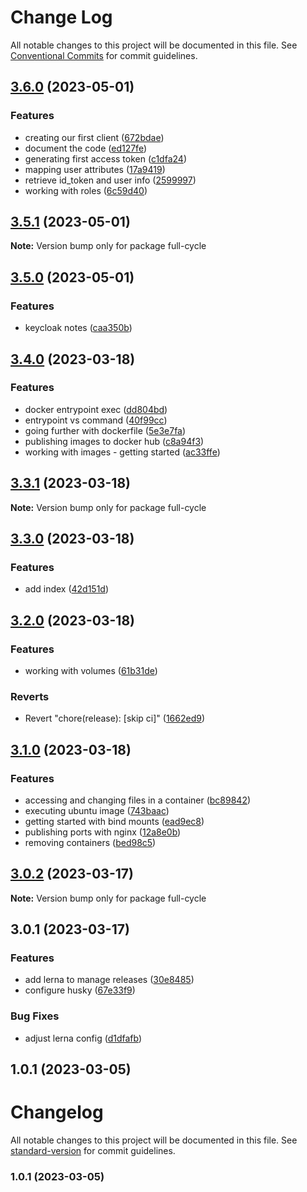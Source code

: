 # Change Log

All notable changes to this project will be documented in this file.
See [Conventional Commits](https://conventionalcommits.org) for commit guidelines.

## [3.6.0](https://github.com/amaralc/full-cycle-3-0/compare/full-cycle@3.5.1...full-cycle@3.6.0) (2023-05-01)


### Features

* creating our first client ([672bdae](https://github.com/amaralc/full-cycle-3-0/commit/672bdae512aa021c3b035c2e909d5a28d8dff9ae))
* document the code ([ed127fe](https://github.com/amaralc/full-cycle-3-0/commit/ed127fe9c924414daac4630ea6903fd2c8115e64))
* generating first access token ([c1dfa24](https://github.com/amaralc/full-cycle-3-0/commit/c1dfa244116bd22554ab7b36e2764c496307de13))
* mapping user attributes ([17a9419](https://github.com/amaralc/full-cycle-3-0/commit/17a941980b643ad43633c8333491145430f45fee))
* retrieve id_token and user info ([2599997](https://github.com/amaralc/full-cycle-3-0/commit/25999978979720df91359c15f0789a663f5995c5))
* working with roles ([6c59d40](https://github.com/amaralc/full-cycle-3-0/commit/6c59d40b3991ca57fed5c049d7f0a3fa0505b6f3))



## [3.5.1](https://github.com/amaralc/full-cycle-3-0/compare/full-cycle@3.5.0...full-cycle@3.5.1) (2023-05-01)

**Note:** Version bump only for package full-cycle





## [3.5.0](https://github.com/amaralc/full-cycle-3-0/compare/full-cycle@3.4.0...full-cycle@3.5.0) (2023-05-01)


### Features

* keycloak notes ([caa350b](https://github.com/amaralc/full-cycle-3-0/commit/caa350b3f2ea31bff0b6020c99d561eb8b11b83a))



## [3.4.0](https://github.com/amaralc/full-cycle-3-0/compare/full-cycle@3.3.1...full-cycle@3.4.0) (2023-03-18)


### Features

* docker entrypoint exec ([dd804bd](https://github.com/amaralc/full-cycle-3-0/commit/dd804bd1a48f03efcbe861188c522fb67bf3a97b))
* entrypoint vs command ([40f99cc](https://github.com/amaralc/full-cycle-3-0/commit/40f99cc7070b21a0ecd79310d2b3d56e480c0147))
* going further with dockerfile ([5e3e7fa](https://github.com/amaralc/full-cycle-3-0/commit/5e3e7fa08b9c28f97d939f5ca86a3303c5e05aa0))
* publishing images to docker hub ([c8a94f3](https://github.com/amaralc/full-cycle-3-0/commit/c8a94f35327e15fbd14756eb25383e3bd6b07a4b))
* working with images - getting started ([ac33ffe](https://github.com/amaralc/full-cycle-3-0/commit/ac33ffebb85523c90c8b321388446330c355b35f))



## [3.3.1](https://github.com/amaralc/full-cycle-3-0/compare/full-cycle@3.3.0...full-cycle@3.3.1) (2023-03-18)

**Note:** Version bump only for package full-cycle





## [3.3.0](https://github.com/amaralc/full-cycle-3-0/compare/full-cycle@3.2.0...full-cycle@3.3.0) (2023-03-18)


### Features

* add index ([42d151d](https://github.com/amaralc/full-cycle-3-0/commit/42d151d41878e38852df2cd11edee1583238e91e))



## [3.2.0](https://github.com/amaralc/full-cycle-3-0/compare/full-cycle@3.1.0...full-cycle@3.2.0) (2023-03-18)


### Features

* working with volumes ([61b31de](https://github.com/amaralc/full-cycle-3-0/commit/61b31debbd968d864c60eaa133384b59d143396a))


### Reverts

* Revert "chore(release): [skip ci]" ([1662ed9](https://github.com/amaralc/full-cycle-3-0/commit/1662ed9710b9f33c056b07fa79e54246de9cfec6))



## [3.1.0](https://github.com/amaralc/full-cycle-3-0/compare/full-cycle@3.0.2...full-cycle@3.1.0) (2023-03-18)


### Features

* accessing and changing files in a container ([bc89842](https://github.com/amaralc/full-cycle-3-0/commit/bc898429f75e509c8997c2890b37b0390ca4b667))
* executing ubuntu image ([743baac](https://github.com/amaralc/full-cycle-3-0/commit/743baac04d9cda27826a53c338a6824cf71baf21))
* getting started with bind mounts ([ead9ec8](https://github.com/amaralc/full-cycle-3-0/commit/ead9ec808f70e5ce31d107e04d0a8c0e73bce13e))
* publishing ports with nginx ([12a8e0b](https://github.com/amaralc/full-cycle-3-0/commit/12a8e0b365e55605eae8942302bfd5cdb06770ea))
* removing containers ([bed98c5](https://github.com/amaralc/full-cycle-3-0/commit/bed98c5deeab0bab0316d0a340ae26ccfa273830))



## [3.0.2](https://github.com/amaralc/full-cycle-3-0/compare/full-cycle@3.0.1...full-cycle@3.0.2) (2023-03-17)

**Note:** Version bump only for package full-cycle





## 3.0.1 (2023-03-17)


### Features

* add lerna to manage releases ([30e8485](https://github.com/amaralc/full-cycle-3-0/commit/30e848556cb4d347dbc49640d42fe2b2939bc2d5))
* configure husky ([67e33f9](https://github.com/amaralc/full-cycle-3-0/commit/67e33f993df17dfd5cc7cafcf538eb2b120bbc2e))


### Bug Fixes

* adjust lerna config ([d1dfafb](https://github.com/amaralc/full-cycle-3-0/commit/d1dfafb6e01465b47f166cf80b1a17ea216c2dd3))

## 1.0.1 (2023-03-05)



# Changelog

All notable changes to this project will be documented in this file. See [standard-version](https://github.com/conventional-changelog/standard-version) for commit guidelines.

### 1.0.1 (2023-03-05)
